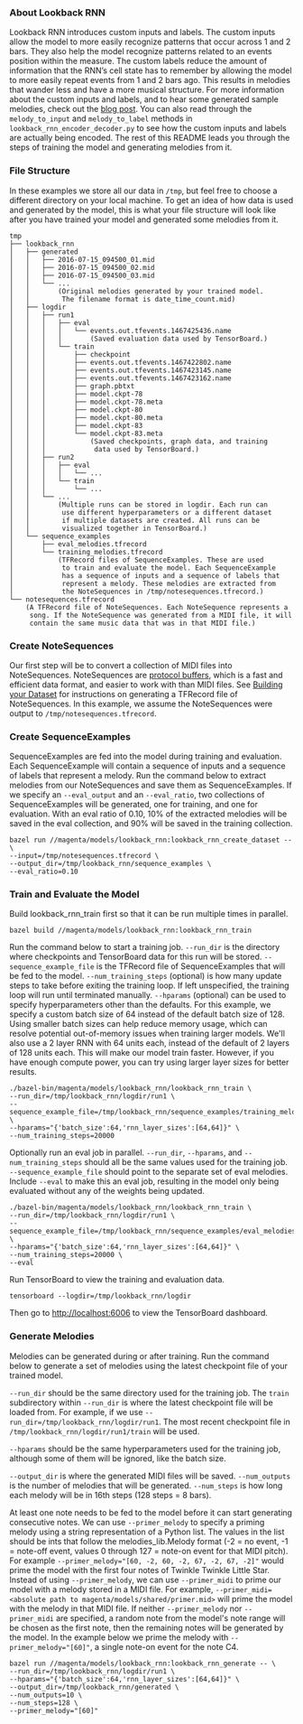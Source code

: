 ### About Lookback RNN

Lookback RNN introduces custom inputs and labels. The custom inputs allow the model to more easily recognize patterns that occur across 1 and 2 bars. They also help the model recognize patterns related to an events position within the measure. The custom labels reduce the amount of information that the RNN’s cell state has to remember by allowing the model to more easily repeat events from 1 and 2 bars ago. This results in melodies that wander less and have a more musical structure. For more information about the custom inputs and labels, and to hear some generated sample melodies, check out the [blog post](https://magenta.tensorflow.org/2016/07/15/lookback-rnn-attention-rnn/). You can also read through the `melody_to_input` and `melody_to_label` methods in `lookback_rnn_encoder_decoder.py` to see how the custom inputs and labels are actually being encoded. The rest of this README leads you through the steps of training the model and generating melodies from it.

### File Structure

In these examples we store all our data in `/tmp`, but feel free to choose a different directory on your local machine. To get an idea of how data is used and generated by the model, this is what your file structure will look like after you have trained your model and generated some melodies from it.

```
tmp
├── lookback_rnn
│   ├── generated
│   │   ├── 2016-07-15_094500_01.mid
│   │   ├── 2016-07-15_094500_02.mid
│   │   ├── 2016-07-15_094500_03.mid
│   │   └── ...
│   │       (Original melodies generated by your trained model.
│   │        The filename format is date_time_count.mid)
│   ├── logdir
│   │   ├── run1
│   │   │   ├── eval
│   │   │   │   └── events.out.tfevents.1467425436.name
│   │   │   │       (Saved evaluation data used by TensorBoard.)
│   │   │   └── train
│   │   │       ├── checkpoint
│   │   │       ├── events.out.tfevents.1467422802.name
│   │   │       ├── events.out.tfevents.1467423145.name
│   │   │       ├── events.out.tfevents.1467423162.name
│   │   │       ├── graph.pbtxt
│   │   │       ├── model.ckpt-78
│   │   │       ├── model.ckpt-78.meta
│   │   │       ├── model.ckpt-80
│   │   │       ├── model.ckpt-80.meta
│   │   │       ├── model.ckpt-83
│   │   │       └── model.ckpt-83.meta
│   │   │           (Saved checkpoints, graph data, and training
│   │   │            data used by TensorBoard.)
│   │   ├── run2
│   │   │   ├── eval
│   │   │   │   └── ...
│   │   │   └── train
│   │   │       └── ...
│   │   └── ...
│   │       (Multiple runs can be stored in logdir. Each run can
│   │        use different hyperparameters or a different dataset
│   │        if multiple datasets are created. All runs can be
│   │        visualized together in TensorBoard.)
│   └── sequence_examples
│       ├── eval_melodies.tfrecord
│       └── training_melodies.tfrecord
│           (TFRecord files of SequenceExamples. These are used
│            to train and evaluate the model. Each SequenceExample
│            has a sequence of inputs and a sequence of labels that
│            represent a melody. These melodies are extracted from
│            the NoteSequences in /tmp/notesequences.tfrecord.)
└── notesequences.tfrecord
    (A TFRecord file of NoteSequences. Each NoteSequence represents a
     song. If the NoteSequence was generated from a MIDI file, it will
     contain the same music data that was in that MIDI file.)
```

### Create NoteSequences

Our first step will be to convert a collection of MIDI files into NoteSequences. NoteSequences are [protocol buffers](https://developers.google.com/protocol-buffers/), which is a fast and efficient data format, and easier to work with than MIDI files. See [Building your Dataset](https://github.com/tensorflow/magenta#building-your-dataset) for instructions on generating a TFRecord file of NoteSequences. In this example, we assume the NoteSequences were output to ```/tmp/notesequences.tfrecord```.

### Create SequenceExamples

SequenceExamples are fed into the model during training and evaluation. Each SequenceExample will contain a sequence of inputs and a sequence of labels that represent a melody. Run the command below to extract melodies from our NoteSequences and save them as SequenceExamples. If we specify an `--eval_output` and an `--eval_ratio`, two collections of SequenceExamples will be generated, one for training, and one for evaluation. With an eval ratio of 0.10, 10% of the extracted melodies will be saved in the eval collection, and 90% will be saved in the training collection.

```
bazel run //magenta/models/lookback_rnn:lookback_rnn_create_dataset -- \
--input=/tmp/notesequences.tfrecord \
--output_dir=/tmp/lookback_rnn/sequence_examples \
--eval_ratio=0.10
```

### Train and Evaluate the Model

Build lookback_rnn_train first so that it can be run multiple times in parallel.

```
bazel build //magenta/models/lookback_rnn:lookback_rnn_train
```

Run the command below to start a training job. `--run_dir` is the directory where checkpoints and TensorBoard data for this run will be stored. `--sequence_example_file` is the TFRecord file of SequenceExamples that will be fed to the model. `--num_training_steps` (optional) is how many update steps to take before exiting the training loop. If left unspecified, the training loop will run until terminated manually. `--hparams` (optional) can be used to specify hyperparameters other than the defaults. For this example, we specify a custom batch size of 64 instead of the default batch size of 128. Using smaller batch sizes can help reduce memory usage, which can resolve potential out-of-memory issues when training larger models. We'll also use a 2 layer RNN with 64 units each, instead of the default of 2 layers of 128 units each. This will make our model train faster. However, if you have enough compute power, you can try using larger layer sizes for better results.

```
./bazel-bin/magenta/models/lookback_rnn/lookback_rnn_train \
--run_dir=/tmp/lookback_rnn/logdir/run1 \
--sequence_example_file=/tmp/lookback_rnn/sequence_examples/training_melodies.tfrecord \
--hparams="{'batch_size':64,'rnn_layer_sizes':[64,64]}" \
--num_training_steps=20000
```

Optionally run an eval job in parallel. `--run_dir`, `--hparams`, and `--num_training_steps` should all be the same values used for the training job. `--sequence_example_file` should point to the separate set of eval melodies. Include `--eval` to make this an eval job, resulting in the model only being evaluated without any of the weights being updated.

```
./bazel-bin/magenta/models/lookback_rnn/lookback_rnn_train \
--run_dir=/tmp/lookback_rnn/logdir/run1 \
--sequence_example_file=/tmp/lookback_rnn/sequence_examples/eval_melodies.tfrecord \
--hparams="{'batch_size':64,'rnn_layer_sizes':[64,64]}" \
--num_training_steps=20000 \
--eval
```

Run TensorBoard to view the training and evaluation data.

```
tensorboard --logdir=/tmp/lookback_rnn/logdir
```

Then go to [http://localhost:6006](http://localhost:6006) to view the TensorBoard dashboard.

### Generate Melodies

Melodies can be generated during or after training. Run the command below to generate a set of melodies using the latest checkpoint file of your trained model.

`--run_dir` should be the same directory used for the training job. The `train` subdirectory within `--run_dir` is where the latest checkpoint file will be loaded from. For example, if we use `--run_dir=/tmp/lookback_rnn/logdir/run1`. The most recent checkpoint file in `/tmp/lookback_rnn/logdir/run1/train` will be used.

`--hparams` should be the same hyperparameters used for the training job, although some of them will be ignored, like the batch size.

`--output_dir` is where the generated MIDI files will be saved. `--num_outputs` is the number of melodies that will be generated. `--num_steps` is how long each melody will be in 16th steps (128 steps = 8 bars).

At least one note needs to be fed to the model before it can start generating consecutive notes. We can use `--primer_melody` to specify a priming melody using a string representation of a Python list. The values in the list should be ints that follow the melodies_lib.Melody format (-2 = no event, -1 = note-off event, values 0 through 127 = note-on event for that MIDI pitch). For example `--primer_melody="[60, -2, 60, -2, 67, -2, 67, -2]"` would prime the model with the first four notes of Twinkle Twinkle Little Star. Instead of using `--primer_melody`, we can use `--primer_midi` to prime our model with a melody stored in a MIDI file. For example, `--primer_midi=<absolute path to magenta/models/shared/primer.mid>` will prime the model with the melody in that MIDI file. If neither `--primer_melody` nor `--primer_midi` are specified, a random note from the model's note range will be chosen as the first note, then the remaining notes will be generated by the model. In the example below we prime the melody with `--primer_melody="[60]"`, a single note-on event for the note C4.


```
bazel run //magenta/models/lookback_rnn:lookback_rnn_generate -- \
--run_dir=/tmp/lookback_rnn/logdir/run1 \
--hparams="{'batch_size':64,'rnn_layer_sizes':[64,64]}" \
--output_dir=/tmp/lookback_rnn/generated \
--num_outputs=10 \
--num_steps=128 \
--primer_melody="[60]"
```
